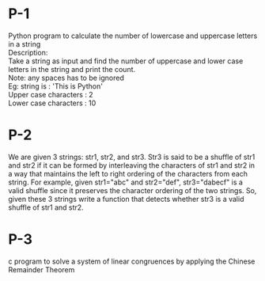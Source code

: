 # P-1
Python program to calculate the number of lowercase and uppercase letters in a string\
Description:\
Take a string as input and find the number of uppercase and lower case letters in the string and print the count.\
Note: any spaces has to be ignored\
Eg: string is : 'This is Python'\
Upper case characters : 2\
Lower case characters : 10
# P-2
We are given 3 strings: str1, str2, and str3. Str3 is said to be a shuffle of str1 and str2 if it can be formed by interleaving the characters of str1 and str2 in a way that maintains the left to right ordering of the characters from each string. For example, given str1="abc" and str2="def", str3="dabecf" is a valid shuffle since it preserves the character ordering of the two strings. So, given these 3 strings write a function that detects whether str3 is a valid shuffle of str1 and str2.
# P-3
c program to solve a system of linear congruences by applying the Chinese Remainder Theorem

